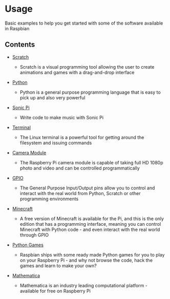 # Usage

Basic examples to help you get started with some of the software available in Raspbian

## Contents

- [Scratch](scratch.md)
    - Scratch is a visual programming tool allowing the user to create animations and games with a drag-and-drop interface

- [Python](python.md)
    - Python is a general purpose programming language that is easy to pick up and also very powerful

- [Sonic Pi](sonic-pi.md)
    - Write code to make music with Sonic Pi

- [Terminal](terminal.md)
    - The Linux terminal is a powerful tool for getting around the filesystem and issuing commands

- [Camera Module](camera.md)
    -  The Raspberry Pi camera module is capable of taking full HD 1080p photo and video and can be controlled programmatically

- [GPIO](gpio.md)
    - The General Purpose Input/Output pins allow you to control and interact with the real world from Python, Scratch or other programming environments

- [Minecraft](mincecraft.md)
    - A free version of Minecraft is available for the Pi, and this is the only edition that has a programming interface, meaning you can control Minecraft with Python code - and even interact with the real world through GPIO

- [Python Games](python-games.md)
    - Raspbian ships with some ready made Python games for you to play on your Raspberry Pi - and why not browse the code, hack the games and learn to make your own?

- [Mathematica](mathematica.md)
    - Mathematica is an industry leading computational platform - available for free on Raspberry Pi